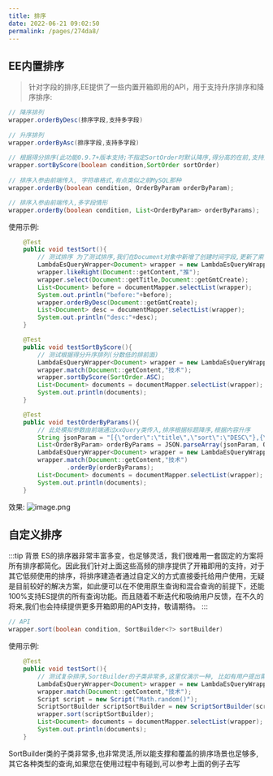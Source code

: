 ```yaml
---
title: 排序
date: 2022-06-21 09:02:50
permalink: /pages/274da8/
---
```


## EE内置排序

>针对字段的排序,EE提供了一些内置开箱即用的API，用于支持升序排序和降序排序:

```java
// 降序排列
wrapper.orderByDesc(排序字段,支持多字段)
    
// 升序排列
wrapper.orderByAsc(排序字段,支持多字段)
    
// 根据得分排序(此功能0.9.7+版本支持;不指定SortOrder时默认降序,得分高的在前,支持升序/降序)
wrapper.sortByScore(boolean condition,SortOrder sortOrder)
    
// 排序入参由前端传入, 字符串格式,有点类似之前MySQL那种
wrapper.orderBy(boolean condition, OrderByParam orderByParam);

// 排序入参由前端传入,多字段情形
wrapper.orderBy(boolean condition, List<OrderByParam> orderByParams);

```
使用示例:
```java
    @Test
    public void testSort(){
        // 测试排序 为了测试排序,我们在Document对象中新增了创建时间字段,更新了索引,并新增了两条数据
        LambdaEsQueryWrapper<Document> wrapper = new LambdaEsQueryWrapper<>();
        wrapper.likeRight(Document::getContent,"推");
        wrapper.select(Document::getTitle,Document::getGmtCreate);
        List<Document> before = documentMapper.selectList(wrapper);
        System.out.println("before:"+before);
        wrapper.orderByDesc(Document::getGmtCreate);
        List<Document> desc = documentMapper.selectList(wrapper);
        System.out.println("desc:"+desc);
    }
```
```java
    @Test
    public void testSortByScore(){
        // 测试根据得分升序排列(分数低的排前面)
        LambdaEsQueryWrapper<Document> wrapper = new LambdaEsQueryWrapper<>();
        wrapper.match(Document::getContent,"技术");
        wrapper.sortByScore(SortOrder.ASC);
        List<Document> documents = documentMapper.selectList(wrapper);
        System.out.println(documents);
    }
```
```java
    @Test
    public void testOrderByParams(){
        // 此处模拟参数由前端通过xxQuery类传入,排序根据标题降序,根据内容升序
        String jsonParam = "[{\"order\":\"title\",\"sort\":\"DESC\"},{\"order\":\"creator\",\"sort\":\"ASC\"}]";
        List<OrderByParam> orderByParams = JSON.parseArray(jsonParam, OrderByParam.class);
        LambdaEsQueryWrapper<Document> wrapper = new LambdaEsQueryWrapper<>();
        wrapper.match(Document::getContent,"技术")
                .orderBy(orderByParams);
        List<Document> documents = documentMapper.selectList(wrapper);
        System.out.println(documents);
    }
```

效果:
![image.png](https://iknow.hs.net/8730de70-29af-4279-9d40-43baa363a95b.png)


## 自定义排序

:::tip 背景
ES的排序器非常丰富多变，也足够灵活，我们很难用一套固定的方案将所有排序都简化。因此我们针对上面这些高频的排序提供了开箱即用的支持，对于其它低频使用的排序，将排序建造者通过自定义的方式直接委托给用户使用，无疑是目前较好的解决方案，如此便可以在不使用原生查询和混合查询的前提下，还能100%支持ES提供的所有查询功能。而且随着不断迭代和吸纳用户反馈，在不久的将来,我们也会持续提供更多开箱即用的API支持，敬请期待。
:::

```java
// API
wrapper.sort(boolean condition, SortBuilder<?> sortBuilder)
```

使用示例:
```java
    @Test
    public void testSort(){
        // 测试复杂排序,SortBuilder的子类非常多,这里仅演示一种, 比如有用户提出需要随机获取数据
        LambdaEsQueryWrapper<Document> wrapper = new LambdaEsQueryWrapper<>();
        wrapper.match(Document::getContent,"技术");
        Script script = new Script("Math.random()");
        ScriptSortBuilder scriptSortBuilder = new ScriptSortBuilder(script, ScriptSortBuilder.ScriptSortType.NUMBER);
        wrapper.sort(scriptSortBuilder);
        List<Document> documents = documentMapper.selectList(wrapper);
        System.out.println(documents);
    }
```
SortBuilder类的子类非常多,也非常灵活,所以能支撑和覆盖的排序场景也足够多,其它各种类型的查询,如果您在使用过程中有碰到,可以参考上面的例子去写

